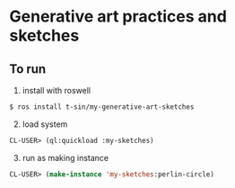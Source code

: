 # Generative art practices and sketches

## To run

1. install with roswell

```sh
$ ros install t-sin/my-generative-art-sketches
```

2. load system

```lisp
CL-USER> (ql:quickload :my-sketches)
```

3. run as making instance

```lisp
CL-USER> (make-instance 'my-sketches:perlin-circle)
```
